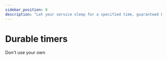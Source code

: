 ```yaml
---
sidebar_position: 8
description: "Let your service sleep for a specified time, guaranteed by Restate."
---
```


# Durable timers

Don't use your own